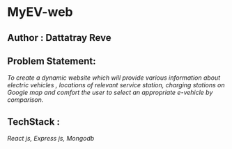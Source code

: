 # MyEV-web
## Author : Dattatray Reve
## Problem Statement: 
*To create a dynamic website which will provide various information about
electric vehicles , locations of relevant service station, charging stations on Google
map and comfort the user to select an appropriate e-vehicle by comparison.*

## TechStack :
*React js, Express js, Mongodb*


